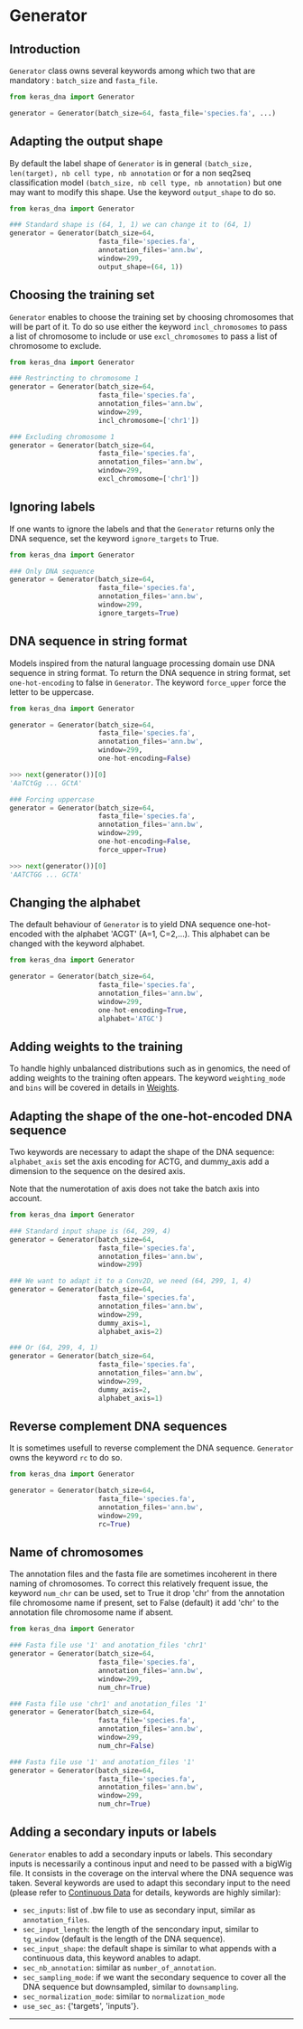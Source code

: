 # Generator 

## Introduction

`Generator` class owns several keywords among which two that are mandatory : `batch_size` and `fasta_file`.

```python
from keras_dna import Generator

generator = Generator(batch_size=64, fasta_file='species.fa', ...)
```
## Adapting the output shape

By default the label shape of `Generator` is in general `(batch_size, len(target), nb cell type, nb annotation` or for a non seq2seq classification model `(batch_size, nb cell type, nb annotation)` but one may want to modify this shape. Use the keyword `output_shape` to do so.

```python
from keras_dna import Generator

### Standard shape is (64, 1, 1) we can change it to (64, 1)
generator = Generator(batch_size=64,
                      fasta_file='species.fa',
                      annotation_files='ann.bw',
                      window=299,
                      output_shape=(64, 1))
```

## Choosing the training set

`Generator` enables to choose the training set by choosing chromosomes that will be part of it. To do so use either the keyword `incl_chromosomes` to pass a list of chromosome to include or use `excl_chromosomes` to pass a list of chromosome to exclude.

```python
from keras_dna import Generator

### Restrincting to chromosome 1
generator = Generator(batch_size=64,
                      fasta_file='species.fa',
                      annotation_files='ann.bw',
                      window=299,
                      incl_chromosome=['chr1'])

### Excluding chromosome 1
generator = Generator(batch_size=64,
                      fasta_file='species.fa',
                      annotation_files='ann.bw',
                      window=299,
                      excl_chromosome=['chr1'])
```

## Ignoring labels

If one wants to ignore the labels and that the `Generator` returns only the DNA sequence, set the keyword `ignore_targets` to True.

```python
from keras_dna import Generator

### Only DNA sequence
generator = Generator(batch_size=64,
                      fasta_file='species.fa',
                      annotation_files='ann.bw',
                      window=299,
                      ignore_targets=True)
```

## DNA sequence in string format

Models inspired from the natural language processing domain use DNA sequence in string format. To return the DNA sequence in string format, set `one-hot-encoding` to false in `Generator`. The keyword `force_upper` force the letter to be uppercase.

```python
from keras_dna import Generator

generator = Generator(batch_size=64,
                      fasta_file='species.fa',
                      annotation_files='ann.bw',
                      window=299,
                      one-hot-encoding=False)

>>> next(generator())[0]
'AaTCtGg ... GCtA'

### Forcing uppercase
generator = Generator(batch_size=64,
                      fasta_file='species.fa',
                      annotation_files='ann.bw',
                      window=299,
                      one-hot-encoding=False,
                      force_upper=True)

>>> next(generator())[0]
'AATCTGG ... GCTA'
```

## Changing the alphabet

The default behaviour of `Generator` is to yield DNA sequence one-hot-encoded with the alphabet 'ACGT' (A=1, C=2,...). This alphabet can be changed with the keyword alphabet.

```python
from keras_dna import Generator

generator = Generator(batch_size=64,
                      fasta_file='species.fa',
                      annotation_files='ann.bw',
                      window=299,
                      one-hot-encoding=True,
                      alphabet='ATGC')
```


## Adding weights to the training

To handle highly unbalanced distributions such as in genomics, the need of adding weights to the training often appears. The keyword `weighting_mode` and `bins` will be covered in details in [Weights](weights.md).

## Adapting the shape of the one-hot-encoded DNA sequence

Two keywords are necessary to adapt the shape of the DNA sequence: `alphabet_axis` set the axis encoding for ACTG, and dummy_axis add a dimension to the sequence on the desired axis.

Note that the numerotation of axis does not take the batch axis into account.

```python
from keras_dna import Generator

### Standard input shape is (64, 299, 4)
generator = Generator(batch_size=64,
                      fasta_file='species.fa',
                      annotation_files='ann.bw',
                      window=299)

### We want to adapt it to a Conv2D, we need (64, 299, 1, 4)
generator = Generator(batch_size=64,
                      fasta_file='species.fa',
                      annotation_files='ann.bw',
                      window=299,
                      dummy_axis=1,
                      alphabet_axis=2)

### Or (64, 299, 4, 1)
generator = Generator(batch_size=64,
                      fasta_file='species.fa',
                      annotation_files='ann.bw',
                      window=299,
                      dummy_axis=2,
                      alphabet_axis=1)                     
```

## Reverse complement DNA sequences

It is sometimes usefull to reverse complement the DNA sequence. `Generator` owns the keyword `rc` to do so.

```python
from keras_dna import Generator

generator = Generator(batch_size=64,
                      fasta_file='species.fa',
                      annotation_files='ann.bw',
                      window=299,
                      rc=True)

```

## Name of chromosomes

The annotation files and the fasta file are sometimes incoherent in there naming of chromosomes. To correct this relatively frequent issue, the keyword `num_chr` can be used, set to True it drop 'chr' from the annotation file chromosome name if present, set to False (default) it add 'chr' to the annotation file chromosome name if absent.

```python
from keras_dna import Generator

### Fasta file use '1' and anotation_files 'chr1'
generator = Generator(batch_size=64,
                      fasta_file='species.fa',
                      annotation_files='ann.bw',
                      window=299,
                      num_chr=True)

### Fasta file use 'chr1' and anotation_files '1'
generator = Generator(batch_size=64,
                      fasta_file='species.fa',
                      annotation_files='ann.bw',
                      window=299,
                      num_chr=False)

### Fasta file use '1' and anotation_files '1'
generator = Generator(batch_size=64,
                      fasta_file='species.fa',
                      annotation_files='ann.bw',
                      window=299,
                      num_chr=True)
```


## Adding a secondary inputs or labels

`Generator` enables to add a secondary inputs or labels. This secondary inputs is necessarily a continous input and need to be passed with a bigWig file. It consists in the coverage on the interval where the DNA sequence was taken. Several keywords are used to adapt this secondary input to the need (please refer to [Continuous Data](continuous.md) for details, keywords are highly similar):

- `sec_inputs`: list of .bw file to use as secondary input, similar as `annotation_files`.
- `sec_input_length`: the length of the sencondary input, similar to `tg_window` (default is the length of the DNA sequence).
- `sec_input_shape`: the default shape is similar to what appends with a continuous data, this keyword anables to adapt.
- `sec_nb_annotation`: similar as `number_of_annotation`.
- `sec_sampling_mode`: if we want the secondary sequence to cover all the DNA sequence but downsampled, similar to `downsampling`.
- `sec_normalization_mode`: similar to `normalization_mode`
- `use_sec_as`: {'targets', 'inputs'}.


-------------------------------------------------
